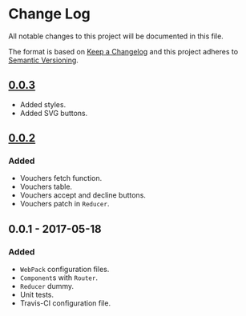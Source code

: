# Change Log
All notable changes to this project will be documented in this file.

The format is based on [Keep a Changelog](http://keepachangelog.com/)
and this project adheres to [Semantic Versioning](http://semver.org/).

## [0.0.3]
- Added styles.
- Added SVG buttons.

## [0.0.2]
### Added
- Vouchers fetch function.
- Vouchers table.
- Vouchers accept and decline buttons.
- Vouchers patch in `Reducer`.

## 0.0.1 - 2017-05-18
### Added
- `WebPack` configuration files.
- `Component`s with `Router`.
- `Reducer` dummy.
- Unit tests.
- Travis-CI configuration file.

[Unreleased]: https://github.com/char-lie/react-vouchers/compare/v0.0.3...HEAD
[0.0.3]: https://github.com/char-lie/react-vouchers/compare/v0.0.3...v0.0.2
[0.0.2]: https://github.com/char-lie/react-vouchers/compare/v0.0.1...v0.0.2

